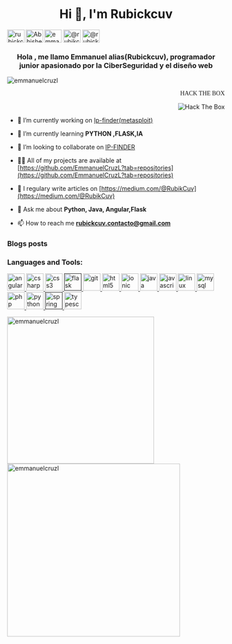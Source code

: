 <h1 align="center">Hi 👋, I'm Rubickcuv</h1>
<p align="left">
 <a href="https://t.me/rubickcuv"><img align="left" alt="rubickcuv Telegram" height="30" width="40" src="https://cdn.jsdelivr.net/npm/simple-icons@v3/icons/telegram.svg" /></a>
<a href="https://www.reddit.com/user/yourPowned/">  <img align="left" alt="Abhishek's Reddit" height="30" width="40" src="https://cdn.jsdelivr.net/npm/simple-icons@v3/icons/reddit.svg" /></a>  
<a href="https://linkedin.com/in/emmanuel-cruz-lópez-9bb0961a2" target="blank"><img align="center" src="https://cdn.jsdelivr.net/npm/simple-icons@3.0.1/icons/linkedin.svg" alt="emmanuel-cruz-lópez-9bb0961a2" height="30" width="40" /></a>
<a href="https://medium.com/@rubikcuv" target="blank"><img align="center" src="https://cdn.jsdelivr.net/npm/simple-icons@3.0.1/icons/medium.svg" alt="@rubikcuv" height="30" width="40" /></a>
<a href="https://www.hackerearth.com/@rubickcuv" target="blank"><img align="center" src="https://cdn.jsdelivr.net/npm/simple-icons@3.0.1/icons/hackerearth.svg" alt="@rubickcuv" height="30" width="40" /></a>

</p>
<h3 align="center">Hola , me llamo Emmanuel alias(Rubickcuv), programador junior apasionado por la CiberSeguridad y el diseño web</h3>

<p align="left"> <img src="https://komarev.com/ghpvc/?username=emmanuelcruzl" alt="emmanuelcruzl" /> </p>
<p align="right"><span style="font-family: 'Lucida Console';">HACK THE BOX</span></p>

<p align="right"><img src="http://www.hackthebox.eu/badge/image/372110" alt="Hack The Box"></p>

   
- 🔭 I’m currently working on [Ip-finder(metasploit)](https://zanti-app.vercel.app/)

- 🌱 I’m currently learning **PYTHON ,FLASK,IA**

- 👯 I’m looking to collaborate on [IP-FINDER](https://ip-finder.io)

- 👨‍💻 All of my projects are available at [https://github.com/EmmanuelCruzL?tab=repositories](https://github.com/EmmanuelCruzL?tab=repositories)

- 📝 I regulary write articles on [https://medium.com/@RubikCuv](https://medium.com/@RubikCuv)

- 💬 Ask me about **Python, Java, Angular,Flask**

- 📫 How to reach me **rubickcuv.contacto@gmail.com**

### Blogs posts
<!-- BLOG-POST-LIST:START -->
<!-- BLOG-POST-LIST:END -->



<h3 align="left">Languages and Tools:</h3>
<p align="left"> <a href="https://angular.io" target="_blank"> <img src="https://cdn.iconscout.com/icon/free/png-256/angular-3628622-3029847.png" alt="angularjs" width="40" height="40"/> </a> <a href="https://www.w3schools.com/cs/" target="_blank"> <img src="https://cdn.iconscout.com/icon/free/png-256/c-2336965-1982846.png" alt="csharp" width="40" height="40"/> </a> <a href="https://www.w3schools.com/css/" target="_blank"> <img src="https://cdn.iconscout.com/icon/free/png-256/css3-9-1175237.png" alt="css3" width="40" height="40"/> </a> <a href="" target="_blank"> <img src="https://www.vectorlogo.zone/logos/pocoo_flask/pocoo_flask-icon.svg" alt="flask" width="40" height="40"/> </a> <a href="https://git-scm.com/" target="_blank"> <img src="https://www.vectorlogo.zone/logos/git-scm/git-scm-icon.svg" alt="git" width="40" height="40"/> </a> <a href="https://www.w3.org/html/" target="_blank"> <img src="https://cdn.iconscout.com/icon/free/png-256/html5-42-1175210.png" alt="html5" width="40" height="40"/> </a> <a href="https://ionicframework.com" target="_blank"> <img src="https://upload.wikimedia.org/wikipedia/commons/d/d1/Ionic_Logo.svg" alt="ionic" width="40" height="40"/> </a> <a href="https://www.java.com" target="_blank"> <img src="https://cdn.iconscout.com/icon/free/png-256/java-3628857-3029997.png" alt="java" width="40" height="40"/> </a> <a href="https://developer.mozilla.org/en-US/docs/Web/JavaScript" target="_blank"> <img src="https://cdn.iconscout.com/icon/free/png-256/javascript-1-225993.png" alt="javascript" width="40" height="40"/> </a> <a href="https://www.linux.org/" target="_blank"> <img src="https://cdn.iconscout.com/icon/free/png-256/logo-128-116267.png" alt="linux" width="40" height="40"/> </a> <a href="https://www.mysql.com/" target="_blank"> <img src="https://cdn.iconscout.com/icon/free/png-256/mysql-3628940-3030165.png" alt="mysql" width="40" height="40"/> </a> <a href="https://www.php.net" target="_blank"> <img src="https://cdn.iconscout.com/icon/free/png-256/php-3628975-3030200.png" alt="php" width="40" height="40"/> </a> <a href="https://www.python.org" target="_blank"> <img src="https://cdn.iconscout.com/icon/free/png-256/python-3628999-3030224.png" alt="python" width="40" height="40"/> </a> <a href="" target="_blank"> <img src="https://www.vectorlogo.zone/logos/springio/springio-icon.svg" alt="spring" width="40" height="40"/> </a> <a href="https://www.typescriptlang.org/" target="_blank"> <img src="https://cdn.iconscout.com/icon/free/png-256/typescript-1174965.png" alt="typescript" width="40" height="40"/> </a> </p>

<p><img align="left" width="340px" heigth="300" src="https://github-readme-stats.vercel.app/api/top-langs/?username=emmanuelcruzl&layout=compact" alt="emmanuelcruzl" /></p>

<p>&nbsp;<img align="rigth" width="400px" heigth="400" src="https://github-readme-stats.vercel.app/api?username=emmanuelcruzl&show_icons=true" alt="emmanuelcruzl" /></p>
